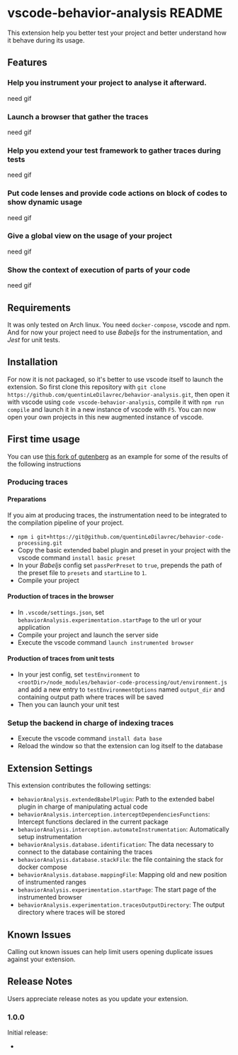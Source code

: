 # vscode-behavior-analysis README

This extension help you better test your project and better understand how it behave during its usage. 

## Features

### Help you instrument your project to analyse it afterward.
<!-- ### Install a postgres database (in a docker container) to index the traces. -->
need gif
### Launch a browser that gather the traces
need gif
### Help you extend your test framework to gather traces during tests
need gif
### Put code lenses and provide code actions on block of codes to show dynamic usage
need gif
### Give a global view on the usage of your project
need gif
### Show the context of execution of parts of your code
need gif
<!-- ### old
Describe specific features of your extension including screenshots of your extension in action. Image paths are relative to this README file.

For example if there is an image sub-folder under your extension project workspace:

\!\[feature X\]\(images/feature-x.png\)

> Tip: Many popular extensions utilize animations. This is an excellent way to show off your extension! We recommend short, focused animations that are easy to follow. -->

## Requirements

It was only tested on Arch linux.
You need `docker-compose`, vscode and npm.
And for now your project need to use _Babeljs_ for the instrumentation, and _Jest_ for unit tests.

## Installation

For now it is not packaged, so it's better to use vscode itself to launch the extension.
So first clone this repository with `git clone https://github.com/quentinLeDilavrec/behavior-analysis.git`,
then open it with vscode using `code vscode-behavior-analysis`,
compile it with `npm run compile`
and launch it in a new instance of vscode with `F5`.
You can now open your own projects in this new augmented instance of vscode.

## First time usage
You can use [this fork of gutenberg](https://github.com/quentinLeDilavrec/gutenberg) as an example for some of the results of the following instructions
### Producing traces
#### Preparations
If you aim at producing traces,
the instrumentation need to be integrated to the compilation pipeline of your project.
- `npm i git+https://git@github.com/quentinLeDilavrec/behavior-code-processing.git`
- Copy the basic extended babel plugin and preset in your project with the vscode command `install basic preset`
- In your _Babeljs_ config set `passPerPreset` to `true`, prepends the path of the preset file to `presets` and `startLine` to `1`.
- Compile your project
#### Production of traces in the browser
- In `.vscode/settings.json`, set `behaviorAnalysis.experimentation.startPage` to the url or your application
- Compile your project and launch the server side
- Execute the vscode command `launch instrumented browser`
#### Production of traces from unit tests
<!-- - Copy the the jest environment in your project with the vscode command `install jest environment` -->
- In your jest config, set `testEnvironment` to `<rootDir>/node_modules/behavior-code-processing/out/environment.js` and add a new entry to `testEnvironmentOptions` named `output_dir` and containing output path where traces will be saved
- Then you can launch your unit test
<!-- If you have any requirements or dependencies, add a section describing those and how to install and configure them. -->
### Setup the backend in charge of indexing traces
- Execute the vscode command `install data base`
- Reload the window so that the extension can log itself to the database

## Extension Settings
This extension contributes the following settings:

* `behaviorAnalysis.extendedBabelPlugin`: Path to the extended babel plugin in charge of manipulating actual code
* `behaviorAnalysis.interception.interceptDependenciesFunctions`: Intercept functions declared in the current package
* `behaviorAnalysis.interception.automateInstrumentation`: Automatically setup instrumentation
* `behaviorAnalysis.database.identification`: The data necessary to connect to the database containing the traces
* `behaviorAnalysis.database.stackFile`: the file containing the stack for docker compose
* `behaviorAnalysis.database.mappingFile`: Mapping old and new position of instrumented ranges
* `behaviorAnalysis.experimentation.startPage`: The start page of the instrumented browser
* `behaviorAnalysis.experimentation.tracesOutputDirectory`: The output directory where traces will be stored

## Known Issues

Calling out known issues can help limit users opening duplicate issues against your extension.

## Release Notes

Users appreciate release notes as you update your extension.

### 1.0.0

Initial release:

- 
